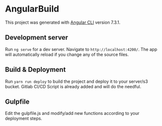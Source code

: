 # AngularBuild

This project was generated with [Angular CLI](https://github.com/angular/angular-cli) version 7.3.1.

## Development server

Run `ng serve` for a dev server. Navigate to `http://localhost:4200/`. The app will automatically reload if you change any of the source files.

## Build & Deployment

Run `yarn run deploy` to build the project and deploy it to your server/s3 bucket. Gitlab CI/CD Script is already added and will do the needful.

## Gulpfile

Edit the gulpfile.js and modify/add new functions according to your deployment steps.
